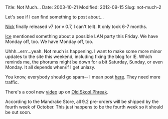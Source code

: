 Title: Not Much...
Date: 2003-10-21
Modified: 2012-09-15
Slug: not-much-2

Let's see if I can find something to post about...

<a href="http://ncdesign.net/" >Nick</a> finally released v7 (or v 0.7, I can't tell). It only took 6-7 months.

<a href="http://iceadvanced.net/" >Ice</a> mentioned something about a possible LAN party this Friday. We have Monday off, too. We have Monday off, too.

Uhhh...errr...yeah. Not much is happening. I want to make some more minor updates to the site this weekend, including fixing the blog for IE.
Which reminds me, the phorums might be down for a bit Saturday, Sunday, or even Monday. It all depends when/if I get unlazy.

You know, everybody should go spam-- I mean post <a href="http://forums.aelon.net/" >here</a>. They need more traffic.

There's a cool new <a href="http://oldskoolphreak.com/video/cocot.avi" >video</a> up on <a href="http://oldskoolphreak.com/" >Old Skool Phreak</a>.

According to the Mandrake Store, <span class="removed_link">all 9.2 pre-orders will be shipped by the fourth week of October</span>. This just happens to be the fourth week so it should be out soon.

